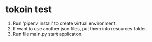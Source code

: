 # tokoin test
1. Run 'pipenv install' to create virtual environment.
2. If want to use another json files, put them into resources folder.
3. Run file main.py start applicaton.
